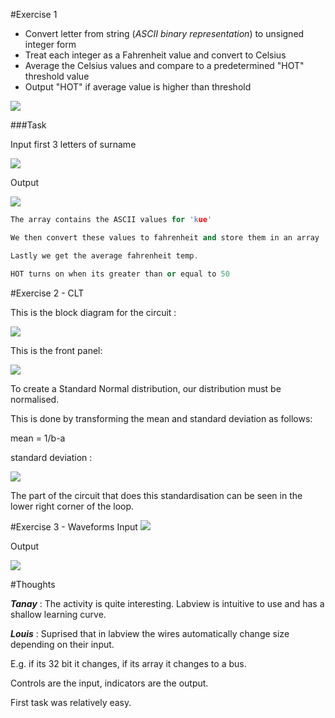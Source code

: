 #Exercise 1

* Convert letter from string (*ASCII binary representation*) to unsigned integer form 
* Treat each integer as a Fahrenheit value and convert to Celsius
* Average the Celsius values and compare to a predetermined "HOT" threshold value
* Output "HOT" if average value is higher than threshold


![](https://cloud.githubusercontent.com/assets/2521843/21977179/ff2158fa-dbcc-11e6-8f68-29a215bab123.png)



###Task

Input first 3 letters of surname

![](https://cloud.githubusercontent.com/assets/2521843/22104813/f3f5b016-de38-11e6-8ed8-ead6f11ea1b3.png)

Output

![](https://cloud.githubusercontent.com/assets/2521843/22104882/42f08b96-de39-11e6-9f4e-e4891731d030.png)

```cpp
The array contains the ASCII values for 'kue'

We then convert these values to fahrenheit and store them in an array

Lastly we get the average fahrenheit temp.

HOT turns on when its greater than or equal to 50
```

#Exercise 2 - CLT

This is the block diagram for the circuit :

![](https://cloud.githubusercontent.com/assets/2521843/22105642/ef1e3654-de3c-11e6-9296-36ad3f69869d.png)

This is the front panel:

![](https://cloud.githubusercontent.com/assets/2521843/22105610/cc334440-de3c-11e6-95c8-562b6eeda47e.png)

To create a Standard Normal distribution, our distribution must be normalised.

This is done by transforming the mean and standard deviation as follows:

mean = 1/b-a

standard deviation :

![](https://cloud.githubusercontent.com/assets/2521843/22105116/7594a9a0-de3a-11e6-83cf-4cd9c0cfbf8c.png)


The part of the circuit that does this standardisation can be seen in the lower right corner of the loop.




#Exercise 3 - Waveforms
Input
![](https://cloud.githubusercontent.com/assets/2521843/22105743/61bd94a2-de3d-11e6-8796-36be6e796270.png)

Output

![](https://cloud.githubusercontent.com/assets/2521843/22105958/6a4e836e-de3e-11e6-9ca2-2690570d32ed.png)


#Thoughts

***Tanay*** : The activity is quite interesting. Labview is intuitive to use and has a shallow learning curve.

***Louis*** :  Suprised that in labview the wires automatically change size depending on their input. 

E.g. if its 32 bit it changes, if its array it changes to a bus.

Controls are the input, indicators are the output.

First task was relatively easy.


